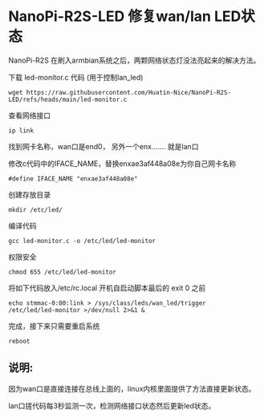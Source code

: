 # NanoPi-R2S-LED 修复wan/lan LED状态

NanoPi-R2S 在刷入armbian系统之后，两颗网络状态灯没法亮起来的解决方法。

下载 led-monitor.c 代码 (用于控制lan_led)

```
wget https://raw.githubusercontent.com/Huatin-Nice/NanoPi-R2S-LED/refs/heads/main/led-monitor.c
```

查看网络接口

```
ip link
```

找到网卡名称，wan口是end0， 另外一个enx....... 就是lan口

修改c代码中的IFACE_NAME，替换enxae3af448a08e为你自己网卡名称

```
#define IFACE_NAME "enxae3af448a08e"
```

创建存放目录

```
mkdir /etc/led/
```

编译代码

```
gcc led-monitor.c -o /etc/led/led-monitor
```

权限安全

```
chmod 655 /etc/led/led-monitor
```

将如下代码放入/etc/rc.local 开机自启动脚本最后的 exit 0 之前

```
echo stmmac-0:00:link > /sys/class/leds/wan_led/trigger
/etc/led/led-monitor >/dev/null 2>&1 &
```

完成，接下来只需要重启系统

```
reboot
```


## 说明: 

因为wan口是直接连接在总线上面的，linux内核里面提供了方法直接更新状态。

lan口搓代码每3秒监测一次，检测网络接口状态然后更新led状态。
